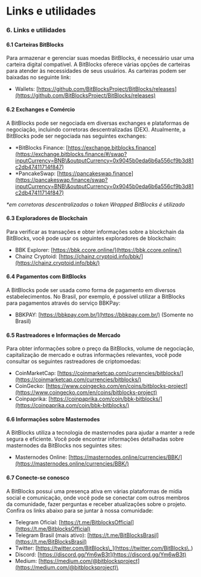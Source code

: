 # Links e utilidades

### 6. Links e utilidades

#### 6.1 Carteiras BitBlocks

Para armazenar e gerenciar suas moedas BitBlocks, é necessário usar uma carteira digital compatível. A BitBlocks oferece várias opções de carteiras para atender às necessidades de seus usuários. As carteiras podem ser baixadas no seguinte link:

* Wallets: [https://github.com/BitBlocksProject/BitBlocks/releases](https://github.com/BitBlocksProject/BitBlocks/releases)

#### 6.2 Exchanges e Comércio

A BitBlocks pode ser negociada em diversas exchanges e plataformas de negociação, incluindo corretoras descentralizadas (DEX). Atualmente, a BitBlocks pode ser negociada nas seguintes exchanges:

* \*BitBlocks Finance: [https://exchange.bitblocks.finance](https://exchange.bitblocks.finance/#/swap?inputCurrency=BNB\&outputCurrency=0x9045b0eda6b6a556cf9b3d81c2db47411714f847)
* \*PancakeSwap: [https://pancakeswap.finance](https://pancakeswap.finance/swap?inputCurrency=BNB\&outputCurrency=0x9045b0eda6b6a556cf9b3d81c2db47411714f847)

_\*em corretoras descentralizadas o token Wrapped BitBlocks é utilizado_

#### 6.3 Exploradores de Blockchain

Para verificar as transações e obter informações sobre a blockchain da BitBlocks, você pode usar os seguintes exploradores de blockchain:

* BBK Explorer: [https://bbk.ccore.online/](https://bbk.ccore.online/)
* Chainz Cryptoid: [https://chainz.cryptoid.info/bbk/](https://chainz.cryptoid.info/bbk/)

#### 6.4 Pagamentos com BitBlocks

A BitBlocks pode ser usada como forma de pagamento em diversos estabelecimentos. No Brasil, por exemplo, é possível utilizar a BitBlocks para pagamentos através do serviço BBKPay:

* BBKPAY: [https://bbkpay.com.br/](https://bbkpay.com.br/) (Somente no Brasil)

#### 6.5 Rastreadores e Informações de Mercado

Para obter informações sobre o preço da BitBlocks, volume de negociação, capitalização de mercado e outras informações relevantes, você pode consultar os seguintes rastreadores de criptomoedas:

* CoinMarketCap: [https://coinmarketcap.com/currencies/bitblocks/](https://coinmarketcap.com/currencies/bitblocks/)
* CoinGecko: [https://www.coingecko.com/en/coins/bitblocks-project](https://www.coingecko.com/en/coins/bitblocks-project)
* Coinpaprika: [https://coinpaprika.com/coin/bbk-bitblocks/](https://coinpaprika.com/coin/bbk-bitblocks/)

#### 6.6 Informações sobre Masternodes

A BitBlocks utiliza a tecnologia de masternodes para ajudar a manter a rede segura e eficiente. Você pode encontrar informações detalhadas sobre masternodes da BitBlocks nos seguintes sites:

* Masternodes Online: [https://masternodes.online/currencies/BBK/](https://masternodes.online/currencies/BBK/)

#### 6.7 Conecte-se conosco

A BitBlocks possui uma presença ativa em várias plataformas de mídia social e comunicação, onde você pode se conectar com outros membros da comunidade, fazer perguntas e receber atualizações sobre o projeto. Confira os links abaixo para se juntar à nossa comunidade:

* Telegram Oficial: [https://t.me/BitblocksOfficial](https://t.me/BitblocksOfficial)
* Telegram Brasil (mais ativo): [https://t.me/BitBlocksBrasil](https://t.me/BitBlocksBrasil)
* Twitter: [https://twitter.com/BitBlocks\_](https://twitter.com/BitBlocks\_)
* Discord: [https://discord.gg/Ym6wB3t](https://discord.gg/Ym6wB3t)
* Medium: [https://medium.com/@bitblocksproject](https://medium.com/@bitblocksproject)\
